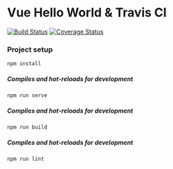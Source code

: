 # Vue Hello World & Travis CI
[![Build Status](https://travis-ci.org/v2hummel/vuetest.svg?branch=master)](https://travis-ci.org/v2hummel/vuetest)
[![Coverage Status](https://coveralls.io/repos/github/v2hummel/vuetest/badge.svg)](https://coveralls.io/github/v2hummel/vuetest)
### Project setup
```
npm install
```

##### Compiles and hot-reloads for development
```
npm run serve
```

##### Compiles and hot-reloads for development
```
npm run build
```

##### Compiles and hot-reloads for development
```
npm run lint
```
